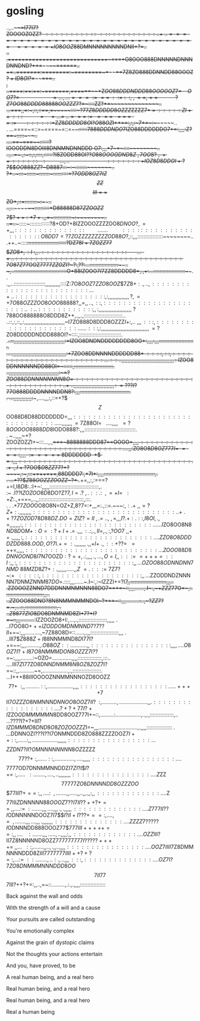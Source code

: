 gosling
=======
 ..,..~~~~~~~~~~~~~~~~~~~~~~~~~~~~~~~~~~~~~~~~~~=I$7$$7$I7?ZOOOOZOZZ?$~~:::::::::::~~:::~:::::::::..            
          +~..===============================~~~~=====+IO8OOZ88$DMNNNNNNNNNDNII+?~~~~~~~~~~~~~~~~~~~~~~~~=..            
          .. .=============================~~~~~~~===+O8OOO888DNNNNNDNNNDNNDND?++=~~~~~~~~~~~~~~~~~~======..            
          +=..=======:========:~========~=~~~~~~~~==7Z8ZO888DDNNDD88OOOZ$?+ID8O$I?=~~~~~~~~~~~~~~~~~~~~===..            
          , ..====:==:==:~=======,======~~~~~~~~~~+Z$OO88DDDNDDD88OOOOOZ7=~~~~OO7?=~~~~~~~~~~~~~~~~~~~~~~=..            
         .,...===:===~::=:~~:,~,==,==~~~~~~~~~~~~?Z7OO88DDDD88888OOZZZ$7?=~::::ZZ?+=~~~~~~~~~~~~~~~~~~~~~~..            
           ...===,~~,=~~:~,::,::==,=~~~~~~~::::~?77$Z8DDDDD8OZZZ$ZZZZ$7+~=~:::::ZI++~:::~~~~~~~~~~~~=~~~~=..            
         .=~..===~:=~~===~~==~=~=:=~~~~~~::::::=$Z$Z8DDDDD8O$I?$O88OZ$I++==:,:,:~7+=~~~:~~~~~~~~~~~~~~~~~~..            
         . ...====~=::=~====~=::=~~~~~~~~::::::7$888DDDNDO$7IZO88DDDDDDO7+=:,,,,:Z?==~:::::~~~~~~~~~~~~~~~..            
          ....~~==~==~~~~~~~~=~~~~~~~~~~::::::?IOOODDN8DOIII8DNNMNDNNDDD$~$O7:,,,+7~=~::::~~~~~~~~~~~~~~~~..            
         ..,..=~.,:~:~~:,:,:::~~~~:,~~~~::::::?I8ZODD88OI??$O88OOOODND8Z~,7OO8?~,~++~::::::~~~~:~~~~~~~~~~..            
         . ,..~~~~~~~~~~~~~~~~~~~~~~~~~:::::::+IOZ8D8DDOI+?7$$$$OO888ZZ$?~D8887:::~:~::::::::~~~~~~~~~~~~~..            
          ?+..~~~:::~::::::~:::::::~::::::::::=?7$ODD8OZ7I$$Z$$$ZZ$$$$III==$$ZO+,::=::::::::~:~~~~~~~~~~~~..            
         ..,..~~~~~~~~~~~~~~~~~~~~~~::::::::::+D88888D8$7ZZOOZZ$$$$$7$$?++:+7+.$,,=~::::::::::::~:~~~~~~~~..            
         ..=..~~~~~~~~~~~~~:::::~:::::::::::::?8+OD?+$8$IZZOOOZZZZOO$8DNOO?,=+,,,:~::::::::::::::~~~~~~~~~..            
         .....~~~~~~~~~:::::~:::::::::::::::::~O8DD7$$=?7ZOZZZZZZZZZOD88O?$,::,,,:::::::::::::::::~~~~~~~~..            
         .++..~::::~~::::::::::::::::::::::::::?DZ7$8I+7ZOZZ77$$$$$$$ZO8+,:I~:,,.::::::::::::::::::~~~~~~~..            
         .~+..::::::::::::::::::::::::::::::::::7O87Z77$OOZ7777$ZZOZ$I?~?:,??:...:::::::::::::::::::~~~~~~..            
          ~,..:::::::::::::::::::::::::::::::::::O+88IZOOO$7I7$ZZ8DDDDD8=,.,+:...:::::::::::::::::::::~~~~..            
         .,,..:::::::::::::::::::::,,,,,,,,,,::::Z:7O$8OOZ$7$ZZO8OOZ$$$7Z8+:.,..,:::::::::::::::::::::::::..            
         .~+..:::::::::::::::::::,:,,,,,,,,,,,,,,?,=+7O88OZZZOO8OOO88888?,,=,,..,::,::::::::::::::::::::::..            
          ~:..::::::::::::,,:,,,,,,,,,,,,,,,,,,,,,,~?7$88OO888888O8DDD8Z++,.,,.,::::::::::::::::::::::::::..            
            ..::,:,::,,:,,,,,,,,,,,,,,,,,,,,,,,,,,,~I7ZO888D8DDD8OZZZ$I+:,..~,,,:::,::::::::::::::::::::::..            
         . ...:::,:,,,,,,,,,,,,,,,,,,,,,,,,,,,,,,,,=?$ZO8DDDDDNDDD888OI?~::::,::::::::::::::::::::::::::::.             
         .~~..::,,,,,,,,,,,,,,,,,,,,,,,,,,,,,,,,,,:=IZOO8DNDNDDDDDDDD8OO+:,,,,:,,,::::::::::::::::::::::::.             
          ....,,,,,,,,,,,,,,,,,,,,,,,,,,,,,,,,,,,,:+7ZOO8DDNNNNDDDDDD88$+~::::,::,::::::::::::::::::::::::..            
         .::..,,,,,,,,,,,,,,,,,,,,,,,,,,,,,,,,,,,:~I$ZOO8DDNNNNNNDD88OI=~::::::,::::::::::::::::::::::::::.             
            ..,,,,,,,,,,,,,,,,,,,,,,,,,,,,,,,,,:~=?$ZOO88DDNNNNNNNN8O=~:::::::::::::::::::::::::::::::::::.             
         .+~..,,,,,,,,,,,,,,,,,,,,,,,,,,,:~=???I?77$O888DDDDNNNNDDN8?:,,,:::::::::::::::::::::::::::::::::.             
         . ...,,,,,,,,,,,,:~~~,....,,,:,::=+?$$$Z$$OO88D8D88DDDDDDD$=,,,::::::::::::::::::::::::::::::::::.             
         .. ..,,,,,,,=7$Z88O$I=~~~....,,,,~~=?8OOOOO8888DD8$IODO888?:,,,::::::::::::::::::::::::::::::::::.             
         . ~..,,,,~+?ZOOZOZ$Z$I+~:::...,.,~~===~8888888DDD87==OOOO$=,,,,::::::::::::::::::::::::::::::::::.             
          . ..,,:$ZO8O$8D8OZ777I=~===:,,,,~:=====~$8DDDDDDD$~~+$$$=:,,,:::::::::::::::::::::::::::::::::::.             
         .+~. ,I+?7$OO$$O8ZZ$77?+?~~~~,:~,:::+=++=+=,88DDDD7:,+7I+:,,,,::::::::::::::::::::::::::::::::::,.             
         . ...+??$$Z88OOZZZOOZZ$~?+.~~.+=,,:,:===?+=I,I$8D8$:.:I+~:,,,,,:::::::::::::::::::::::::::::::::,.             
          :~ .I??I$ZOZOO8D8$DO?Z$?7,I=.?~,.::.:~~,=+I=~~:+Z$:.,+==~,..,,::::::::::::::::::::::::::::::,:::.             
         . . .+77$ZOO$OO8O8N=OZ+Z,8?7=:+,,,=:.,::=.~~~$:,:.+~,,=?Z+:.,,,,,,,,:::::::::::::::::::::::::::::.             
         .+~ .+?7ZOZOD78D88DZ.DO=ZIZ?=II~,.=~..,~,=,,,I?.+:.::,I8OI,.,=,,,,,,,:,::::::::::::::::::::::::::..            
         .. ..I$ZO8OO8N$8ND8D$O$M+:O=:?+I+.=~.,,,:.:,.,II=,.,:,?OO7~,,++.,,,,,:,::::::::::::::::::::::::::..            
            ..ZZO8O8DDDDZDD888.OOD,O?7$I$.+=:.,,,,,,,.,,+I+~.,::+??=~~=++=,,,,,:::::::::::::::::::::::::::.             
            ..ZOOO88D8DNNOOND8I$7N7OOZD$:?=+,.:,,,,.,...,O=I,,:::==+++=::I~:,,:,::::::::::::::::::::::::,,..            
             .OZOO88ODNNDNN7NMD~88MZD8Z?$$+:.,,,,,,.....,,Z~=.:::=7$Z7?~:+$~~:::::,:::::::::::::::::::::,,..            
             .$ZZODDNDZNNNNN7DNM$ZNNM87DO$=.::::,,,......~.I~:,:~IZZZI+=?I7~~,,::::::::::::::::::::::::,,,..            
             .ZZOOOZZNND7DDDNNMNMNNN88DO7==+=~::,,,,......,.I~.,~+$ZZZ$77O=~,:.:::::::::::::::::::::::::,,..            
            ..$Z$ZOOO88DNO?8N8NMMNMMNDOI~?+==~::,,,.........:..,~?$ZZ$$7$?=.~,...::,:::::::::::::::::::::, .            
            ..$Z8877Z$I$O8D$O8DNMNMD8ZI+7?+I?=~::,,,.........~~:IZZOOZO8+I:,...,.,:::::::::::::::::::,,,,, .            
            ..I7OO8O$+++IZODDOMDNMNND7?7??II$+=~:,,,..........,~7Z88O8D=::......,.,,:::::::::::::::::::,,, .            
            ..III7$$Z888Z+I$88NNMMND8$D$I77I?+=~~:,,,.........,.$O88OZ::...........,,:::::::::::::::::,,,,..            
            ..O8OZ$$7$$I?+I87O8NMMMDON8OZZ$Z7I??=~:,,,,........:~OZO=.............,,,,::::::::::::::::,:::..            
          ....III$7Z$I77ZO8DNN$DNMM8N8OZ8ZOZ$7I?=~::,,..........~=,.................,.,:::::::::::::::::::.             
           ...I+++$88III$OOOOZNNMMNNNOZD8OOZZ$$7?+~~:,,.........::,.................,,,,::::::::::::::::::..            
           ...++++7$$II7$OZZZO8NMNNNDNNOO8OOZ$$7II?~~:,..........,...................,,.::::::::::::::::::..            
            ..?+?+77I?+I$ZZO$ODMMMMMN$8DD8OOZ$77$7I+~::,.........:.................,..,.,::::::::::::::::,..            
           ...????I?+?+I$II?IZDMMMD8DND8O8ZOZOOZZZ$I=~,,,..........................,.,,,,::::::::::::::::: .            
           ...DDNNOZI???I??I7ONMNDDD8ZO888ZZZZOOZ$7I++::,......:,,.................,,,,,,::::::::::::::::: .            
            ..$$$$$$ZZDN7?II?OMNNNNNNNN8OZ$ZZZZ$$77??+~:,......::,.............,....,,,,,:::::::::::::::::..            
            ..$$$$$$$7777$OD7DNNMMNNDDZ$I7Z$$I?I$$$I?+=~:,.....~~:........,....,..,,,,,,,,::::::::::::::::..            
            ..Z$ZZ$$77777ZO8DNNNNDD8OZZZOO$$$$77III?+==~:,,....:~~,.......,,.....,,..,,.,,:,,:::::::::::::..            
            ..$Z$$$$77III$ZDNNNNN88OOOZ7$$??I7II??++?+==~,,....:=~:.......,,,....,,,.,.,,,,,::::::::::::::..            
            ..Z$$777II??I$ODNNNNNDOOZ$7I$7$$$I?II+I???+==:,....,=~~,.......,,,...,,,.,,,,,,,::::::::::::::..            
            ..ZZZZ7?????I$ODNNNDD888OOOZ77$$777III+++++==:,,....~~~:.......,,,.....,..,,,,:,,:::::::::::::..            
            ..OZZ$III?II7Z8NNNNND8OZZ$777777777I?????++++=~,,...~~::,.......,,..,.,,..,,,,::::::::::::::::..            
            ..OOZ7IIII7$Z8DMMNNNNDDD8Z$III7777777IIII++?+?=:,...:=~::........,..:.,..,,,:::,::::::::::::::..            
            ..OZ$7I?7$ZO8DNMMMNNNDDD8OO$$$7II77$$7III?++?+=:,,..,=~::.........,.:.,.,,,,:::::::::::::::::

Back against the wall and odds

With the strength of a will and a cause

Your pursuits are called outstanding

You're emotionally complex

Against the grain of dystopic claims

Not the thoughts your actions entertain

And you, have proved, to be

A real human being, and a real hero

Real human being, and a real hero

Real human being, and a real hero

Real a human being